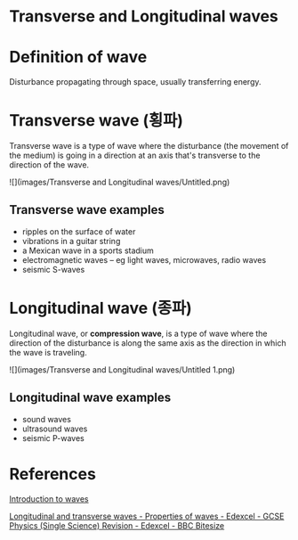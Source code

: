 # Transverse and Longitudinal waves

# Definition of wave

Disturbance propagating through space, usually transferring energy.

# Transverse wave (횡파)

Transverse wave is a type of wave where the disturbance (the movement of the medium) is going in a direction at an axis that's transverse to the direction of the wave.

![](images/Transverse and Longitudinal waves/Untitled.png)
## Transverse wave examples

- ripples on the surface of water
- vibrations in a guitar string
- a Mexican wave in a sports stadium
- electromagnetic waves – eg light waves, microwaves, radio waves
- seismic S-waves

# Longitudinal wave (종파)

Longitudinal wave, or **compression wave**, is a type of wave where the direction of the disturbance is along the same axis as the direction in which the wave is traveling.

![](images/Transverse and Longitudinal waves/Untitled 1.png)
## Longitudinal wave examples

- sound waves
- ultrasound waves
- seismic P-waves

# References

[Introduction to waves](https://www.khanacademy.org/science/ap-physics-1/ap-mechanical-waves-and-sound/introduction-to-transverse-and-longitudinal-waves-ap/v/introduction-to-waves)

[Longitudinal and transverse waves - Properties of waves - Edexcel - GCSE Physics (Single Science) Revision - Edexcel - BBC Bitesize](https://www.bbc.co.uk/bitesize/guides/zs86v9q/revision/2)